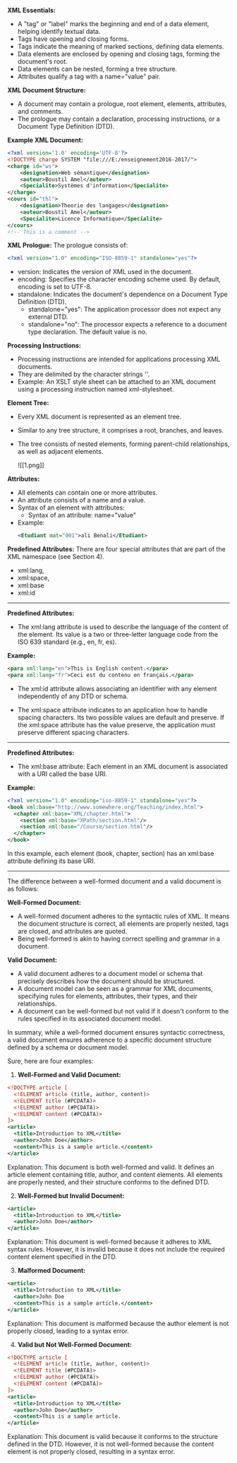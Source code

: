 

**XML Essentials:**
- A "tag" or "label" marks the beginning and end of a data element, helping identify textual data.
- Tags have opening and closing forms.
- Tags indicate the meaning of marked sections, defining data elements.
- Data elements are enclosed by opening and closing tags, forming the document's root.
- Data elements can be nested, forming a tree structure.
- Attributes qualify a tag with a name="value" pair.

**XML Document Structure:**
- A document may contain a prologue, root element, elements, attributes, and comments.
- The prologue may contain a declaration, processing instructions, or a Document Type Definition (DTD).

**Example XML Document:**
```xml
<?xml version='1.0' encoding='UTF-8'?>
<!DOCTYPE charge SYSTEM "file:///E:/enseignement2016-2017/">
<charge id="ws">
    <designation>Web sémantique</designation>
    <auteur>Boustil Amel</auteur>
    <Specialite>Systèmes d'information</Specialite>
</charge>
<cours id="thl">
    <designation>Theorie des langages</designation>
    <auteur>Boustil Amel</auteur>
    <Specialite>Licence Informatique</Specialite>
</cours>
<!-- This is a comment -->
```




**XML Prologue:**
The prologue consists of:
```xml
<?xml version="1.0" encoding="ISO-8859-1" standalone="yes"?>
```
- version: Indicates the version of XML used in the document.
- encoding: Specifies the character encoding scheme used. By default, encoding is set to UTF-8.
- standalone: Indicates the document's dependence on a Document Type Definition (DTD).
  - standalone="yes": The application processor does not expect any external DTD.
  - standalone="no": The processor expects a reference to a document type declaration. The default value is no.

**Processing Instructions:**
- Processing instructions are intended for applications processing XML documents.
- They are delimited by the character strings '<?' and '?>'.
- Example: An XSLT style sheet can be attached to an XML document using a processing instruction named xml-stylesheet.
  
  
**Element Tree:**
- Every XML document is represented as an element tree.
- Similar to any tree structure, it comprises a root, branches, and leaves.
- The tree consists of nested elements, forming parent-child relationships, as well as adjacent elements.
  
  ![[1.png]]
  

  
**Attributes:**
- All elements can contain one or more attributes.
- An attribute consists of a name and a value.
- Syntax of an element with attributes:
  - Syntax of an attribute: name="value"
- Example:
  ```xml
  <Etudiant mat="001">ali Benali</Etudiant>
  ```

**Predefined Attributes:**
There are four special attributes that are part of the XML namespace (see Section 4).
- xml:lang,
- xml:space,
- xml:base
- xml:id


---

**Predefined Attributes:**
- The xml:lang attribute is used to describe the language of the content of the element. Its value is a two or three-letter language code from the ISO 639 standard (e.g., en, fr, es).

**Example:**
```xml
<para xml:lang="en">This is English content.</para>
<para xml:lang="fr">Ceci est du contenu en français.</para>
```

- The xml:id attribute allows associating an identifier with any element independently of any DTD or schema.

- The xml:space attribute indicates to an application how to handle spacing characters. Its two possible values are default and preserve. If the xml:space attribute has the value preserve, the application must preserve different spacing characters.


---

**Predefined Attributes:**
- The xml:base attribute: Each element in an XML document is associated with a URI called the base URI.
  
**Example:**
```xml
<?xml version="1.0" encoding="iso-8859-1" standalone="yes"?>
<book xml:base="http://www.somewhere.org/Teaching/index.html">
  <chapter xml:base="XML/chapter.html">
    <section xml:base="XPath/section.html"/>
    <section xml:base="/Course/section.html"/>
  </chapter>
</book>
```
In this example, each element (book, chapter, section) has an xml:base attribute defining its base URI.



---


The difference between a well-formed document and a valid document is as follows:

**Well-Formed Document:**
- A well-formed document adheres to the syntactic rules of XML. It means the document structure is correct, all elements are properly nested, tags are closed, and attributes are quoted.
- Being well-formed is akin to having correct spelling and grammar in a document.

**Valid Document:**
- A valid document adheres to a document model or schema that precisely describes how the document should be structured. 
- A document model can be seen as a grammar for XML documents, specifying rules for elements, attributes, their types, and their relationships.
- A document can be well-formed but not valid if it doesn't conform to the rules specified in its associated document model.
  
In summary, while a well-formed document ensures syntactic correctness, a valid document ensures adherence to a specific document structure defined by a schema or document model.


Sure, here are four examples:

1. **Well-Formed and Valid Document:**
```xml
<!DOCTYPE article [
  <!ELEMENT article (title, author, content)>
  <!ELEMENT title (#PCDATA)>
  <!ELEMENT author (#PCDATA)>
  <!ELEMENT content (#PCDATA)>
]>
<article>
  <title>Introduction to XML</title>
  <author>John Doe</author>
  <content>This is a sample article.</content>
</article>
```
Explanation: This document is both well-formed and valid. It defines an article element containing title, author, and content elements. All elements are properly nested, and their structure conforms to the defined DTD.

2. **Well-Formed but Invalid Document:**
```xml
<article>
  <title>Introduction to XML</title>
  <author>John Doe</author>
</article>
```
Explanation: This document is well-formed because it adheres to XML syntax rules. However, it is invalid because it does not include the required content element specified in the DTD.

3. **Malformed Document:**
```xml
<article>
  <title>Introduction to XML</title>
  <author>John Doe
  <content>This is a sample article.</content>
</article>
```
Explanation: This document is malformed because the author element is not properly closed, leading to a syntax error.

4. **Valid but Not Well-Formed Document:**
```xml
<!DOCTYPE article [
  <!ELEMENT article (title, author, content)>
  <!ELEMENT title (#PCDATA)>
  <!ELEMENT author (#PCDATA)>
  <!ELEMENT content (#PCDATA)>
]>
<article>
  <title>Introduction to XML</title>
  <author>John Doe</author>
  <content>This is a sample article.
</article>
```
Explanation: This document is valid because it conforms to the structure defined in the DTD. However, it is not well-formed because the content element is not properly closed, resulting in a syntax error.

